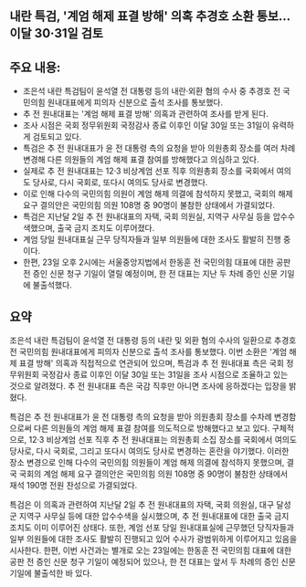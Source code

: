 ## 내란 특검, '계엄 해제 표결 방해' 의혹 추경호 소환 통보…이달 30·31일 검토

## 주요 내용:
*   조은석 내란 특검팀이 윤석열 전 대통령 등의 내란·외환 혐의 수사 중 추경호 전 국민의힘 원내대표에게 피의자 신분으로 출석 조사를 통보했다.
*   추 전 원내대표는 '계엄 해제 표결 방해' 의혹과 관련하여 조사를 받게 된다.
*   조사 시점은 국회 정무위원회 국정감사 종료 이후인 이달 30일 또는 31일이 유력하게 검토되고 있다.
*   특검은 추 전 원내대표가 윤 전 대통령 측의 요청을 받아 의원총회 장소를 여러 차례 변경해 다른 의원들의 계엄 해제 표결 참여를 방해했다고 의심하고 있다.
*   실제로 추 전 원내대표는 12·3 비상계엄 선포 직후 의원총회 장소를 국회에서 여의도 당사로, 다시 국회로, 또다시 여의도 당사로 변경했다.
*   이로 인해 다수의 국민의힘 의원이 계엄 해제 의결에 참석하지 못했고, 국회의 해제 요구 결의안은 국민의힘 의원 108명 중 90명이 불참한 상태에서 가결되었다.
*   특검은 지난달 2일 추 전 원내대표의 자택, 국회 의원실, 지역구 사무실 등을 압수수색했으며, 출국 금지 조치도 이루어졌다.
*   계엄 당일 원내대표실 근무 당직자들과 일부 의원들에 대한 조사도 활발히 진행 중이다.
*   한편, 23일 오후 2시에는 서울중앙지법에서 한동훈 전 국민의힘 대표에 대한 공판 전 증인 신문 청구 기일이 열릴 예정이며, 한 전 대표는 지난 두 차례 증인 신문 기일에 불출석했다.

## 요약
조은석 내란 특검팀이 윤석열 전 대통령 등의 내란 및 외환 혐의 수사의 일환으로 추경호 전 국민의힘 원내대표에게 피의자 신분으로 출석 조사를 통보했다. 이번 소환은 '계엄 해제 표결 방해' 의혹과 직접적으로 연관되어 있으며, 특검과 추 전 원내대표 측은 국회 정무위원회 국정감사 종료 이후인 이달 30일 또는 31일을 조사 시점으로 조율하고 있는 것으로 알려졌다. 추 전 원내대표 측은 국감 직후만 아니면 조사에 응하겠다는 입장을 밝혔다.

특검은 추 전 원내대표가 윤 전 대통령 측의 요청을 받아 의원총회 장소를 수차례 변경함으로써 다른 의원들의 계엄 해제 표결 참여를 의도적으로 방해했다고 보고 있다. 구체적으로, 12·3 비상계엄 선포 직후 추 전 원내대표는 의원총회 소집 장소를 국회에서 여의도 당사로, 다시 국회로, 그리고 또다시 여의도 당사로 변경하는 혼란을 야기했다. 이러한 장소 변경으로 인해 다수의 국민의힘 의원들이 계엄 해제 의결에 참석하지 못했으며, 결국 국회의 계엄 해제 요구 결의안은 국민의힘 의원 108명 중 90명이 불참한 상태에서 재석 190명 전원 찬성으로 가결되었다.

특검은 이 의혹과 관련하여 지난달 2일 추 전 원내대표의 자택, 국회 의원실, 대구 달성군 지역구 사무실 등에 대한 압수수색을 실시했으며, 추 전 원내대표에 대한 출국 금지 조치도 이미 이루어진 상태다. 또한, 계엄 선포 당일 원내대표실에 근무했던 당직자들과 일부 의원들에 대한 조사도 활발히 진행되고 있어 수사가 광범위하게 이루어지고 있음을 시사한다. 한편, 이번 사건과는 별개로 오는 23일에는 한동훈 전 국민의힘 대표에 대한 공판 전 증인 신문 청구 기일이 예정되어 있으나, 한 전 대표는 앞서 두 차례의 증인 신문 기일에 불출석한 바 있다.